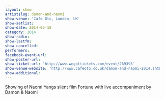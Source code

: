 ```yaml
---
layout: show
artistslug: damon-and-naomi
show-venue: 'Cafe Oto, London, UK'
show-setlist: 
show-date: 2014-05-18
category: 2014
show-radio: 
show-lastfm: 
show-cancelled: 
performers: 
facebook-event-url: 
show-poster-url: 
show-ticket-url: 'http://www.wegottickets.com/event/269393'
show-venue-website: 'http://www.cafeoto.co.uk/damon-and-naomi-2014.shtm'
show-additional: 
---
```

Showing of Naomi Yangs silent film Fortune with live accompaniment by Damon & Naomi